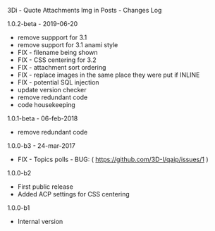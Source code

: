 3Di - Quote Attachments Img in Posts - Changes Log

1.0.2-beta - 2019-06-20
 - remove suppport for 3.1
 - remove support for 3.1 anami style
 - FIX - filename being shown
 - FIX - CSS centering for 3.2
 - FIX - attachment sort ordering
 - FIX - replace images in the same place they were put if INLINE
 - FIX - potential SQL injection
 - update version checker
 - remove redundant code
 - code housekeeping

1.0.1-beta - 06-feb-2018
 - remove redundant code

1.0.0-b3 - 24-mar-2017
 - FIX - Topics polls - BUG: ( https://github.com/3D-I/qaip/issues/1 )

1.0.0-b2
 - First public release
 - Added ACP settings for CSS centering

1.0.0-b1
 - Internal version
